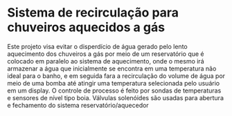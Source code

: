 # Sistema de recirculação para chuveiros aquecidos a gás
 
Este projeto visa evitar o disperdício de água gerado pelo lento aquecimento dos chuveiros a gás por meio de um reservatório que é colocado em paralelo ao sistema de aquecimento, onde o mesmo irá armazenar a água que inicialmente se encontra em uma temperatura não ideal para o banho, e em seguida fara a recirculação do volume de água por meio de uma bomba até atingir uma temperatura selecionada pelo usuário em um display. O controle de processo é feito por sondas de temperaturas e sensores de nível tipo boia. Válvulas solenóides são usadas para abertura e fechamento do sistema reservatório/aquecedor
